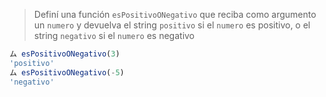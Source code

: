 > Definí una función `esPositivoONegativo` que reciba como argumento un `numero` y devuelva el string `positivo` si el `numero` es positivo, o el string `negativo` si el `numero` es negativo
>
```javascript
ム esPositivoONegativo(3)
'positivo'
ム esPositivoONegativo(-5)
'negativo'
```